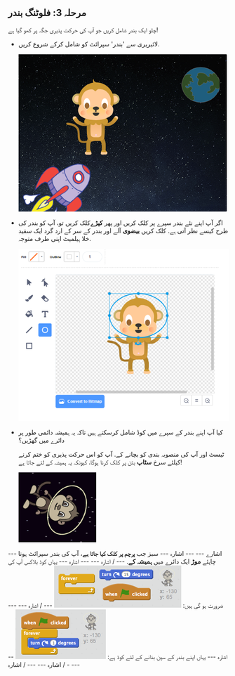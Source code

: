 ## مرحلہ 3: فلوٹنگ بندر

چلو ایک بندر شامل کریں جو آپ کی حرکت پذیری جگہ پر کھو گیا ہے!

+ لائبریری سے 'بندر' سپرائٹ کو شامل کرکے شروع کریں.
    
    ![ایک بندر سپرائٹ کو شامل کرنا](images/space-monkey-sprite.png)

+ اگر آپ اپنے نئے بندر سپرے پر کلک کریں اور پھر **کپڑے**کلک کریں تو، آپ کو بندر کی طرح کیسے نظر آتی ہے. کلک کریں **بیضوی** آلے اور بندر کے سر کے ارد گرد ایک سفید خلا ہیلمیٹ اپنی طرف متوجہ.
    
    ![بندر کی جگہ ہیلمیٹ](images/space-monkey-edit.png)

+ کیا آپ اپنے بندر کے سپرے میں کوڈ شامل کرسکتے ہیں تاکہ یہ ہمیشہ دائمی طور پر دائرے میں گھڑیں؟
    
    ٹیسٹ اور آپ کی منصوبہ بندی کو بچانے کے. آپ کو اس حرکت پذیری کو ختم کرنے کیلئے سرخ **سٹاپ** بٹن پر کلک کرنا ہوگا، کیونکہ یہ ہمیشہ کے لئے جاتا ہے!
    
    ![ایک کتائی بندر کے لئے بلاکس](images/space-spin-test.png)

\--- اشارے \--- \--- اشارہ \--- سبز جب **پرچم پر کلک کیا جاتا ہے**، آپ کی بندر سپرائٹ ہونا چاہئے **موڑ** ایک دائرے میں **ہمیشہ کے**. \--- / اشارہ \--- \--- اشارہ \--- یہاں کوڈ بلاکس آپ کی ضرورت ہو گی ہیں: ![Blocks for a spinning monkey](images/space-spin-blocks.png) \--- / اشارہ \--- \--- اشارہ \--- یہاں اپنے بندر کے سپن بنانے کے لئے کوڈ ہے: ![Code for a spinning monkey](images/space-spin-code.png) \--- / اشارہ \--- \--- / اشارہ \---